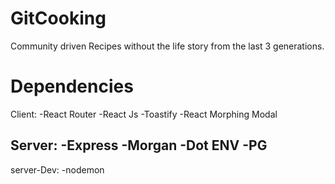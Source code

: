 # GitCooking
Community driven Recipes without the life story from the last 3 generations.



# Dependencies
Client:
-React Router
-React Js
-Toastify
-React Morphing Modal


Server:
-Express
-Morgan
-Dot ENV
-PG
-

server-Dev:
-nodemon
